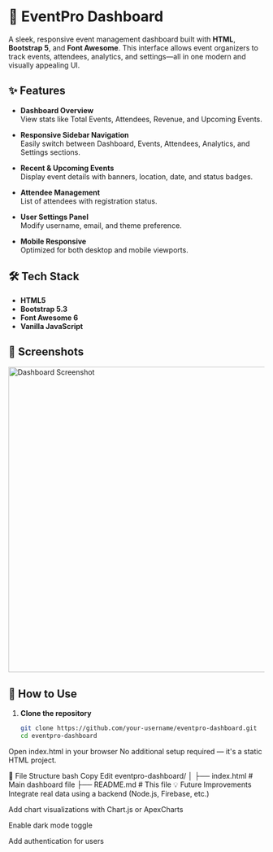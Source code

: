 # 🎉 EventPro Dashboard

A sleek, responsive event management dashboard built with **HTML**, **Bootstrap 5**, and **Font Awesome**. This interface allows event organizers to track events, attendees, analytics, and settings—all in one modern and visually appealing UI.

## ✨ Features

- **Dashboard Overview**  
  View stats like Total Events, Attendees, Revenue, and Upcoming Events.

- **Responsive Sidebar Navigation**  
  Easily switch between Dashboard, Events, Attendees, Analytics, and Settings sections.

- **Recent & Upcoming Events**  
  Display event details with banners, location, date, and status badges.

- **Attendee Management**  
  List of attendees with registration status.

- **User Settings Panel**  
  Modify username, email, and theme preference.

- **Mobile Responsive**  
  Optimized for both desktop and mobile viewports.

## 🛠️ Tech Stack

- **HTML5**
- **Bootstrap 5.3**
- **Font Awesome 6**
- **Vanilla JavaScript**

## 📸 Screenshots

<img src="https://i.imgur.com/3NtIs6c.png" alt="Dashboard Screenshot" width="600"/>

## 🚀 How to Use

1. **Clone the repository**  
   ```bash
   git clone https://github.com/your-username/eventpro-dashboard.git
   cd eventpro-dashboard
Open index.html in your browser
No additional setup required — it's a static HTML project.

📁 File Structure
bash
Copy
Edit
eventpro-dashboard/
│
├── index.html         # Main dashboard file
├── README.md          # This file
💡 Future Improvements
Integrate real data using a backend (Node.js, Firebase, etc.)

Add chart visualizations with Chart.js or ApexCharts

Enable dark mode toggle

Add authentication for users